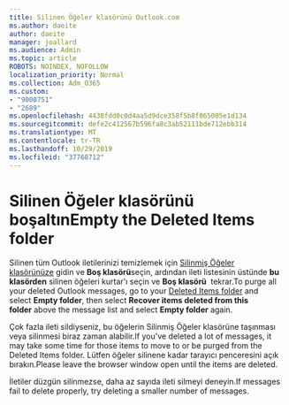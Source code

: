 ```yaml
---
title: Silinen Öğeler klasörünü Outlook.com
ms.author: daeite
author: daeite
manager: joallard
ms.audience: Admin
ms.topic: article
ROBOTS: NOINDEX, NOFOLLOW
localization_priority: Normal
ms.collection: Adm_O365
ms.custom:
- "9000751"
- "2689"
ms.openlocfilehash: 4438fdd0c0d4aa5d9dce358f5b8f865005e1d134
ms.sourcegitcommit: defe2c412567b596fa8c3ab52111bde712ebb314
ms.translationtype: MT
ms.contentlocale: tr-TR
ms.lasthandoff: 10/29/2019
ms.locfileid: "37768712"
---
```

# <a name="empty-the-deleted-items-folder"></a><span data-ttu-id="1c75b-102">Silinen Öğeler klasörünü boşaltın</span><span class="sxs-lookup"><span data-stu-id="1c75b-102">Empty the Deleted Items folder</span></span>

<span data-ttu-id="1c75b-103">Silinen tüm Outlook iletilerinizi temizlemek için [Silinmiş Öğeler klasörünüze](https://outlook.live.com/mail/deleteditems) gidin ve **Boş klasörü**seçin, ardından ileti listesinin üstünde **bu klasörden** silinen öğeleri kurtar'ı seçin ve **Boş klasörü**  tekrar.</span><span class="sxs-lookup"><span data-stu-id="1c75b-103">To purge all your deleted Outlook messages, go to your [Deleted Items folder](https://outlook.live.com/mail/deleteditems) and select **Empty folder**, then select **Recover items deleted from this folder** above the message list and select **Empty folder** again.</span></span>

<span data-ttu-id="1c75b-104">Çok fazla ileti sildiyseniz, bu öğelerin Silinmiş Öğeler klasörüne taşınması veya silinmesi biraz zaman alabilir.</span><span class="sxs-lookup"><span data-stu-id="1c75b-104">If you've deleted a lot of messages, it may take some time for those items to move to or be purged from the Deleted Items folder.</span></span> <span data-ttu-id="1c75b-105">Lütfen öğeler silinene kadar tarayıcı penceresini açık bırakın.</span><span class="sxs-lookup"><span data-stu-id="1c75b-105">Please leave the browser window open until the items are deleted.</span></span>

<span data-ttu-id="1c75b-106">İletiler düzgün silinmezse, daha az sayıda ileti silmeyi deneyin.</span><span class="sxs-lookup"><span data-stu-id="1c75b-106">If messages fail to delete properly, try deleting a smaller number of messages.</span></span>